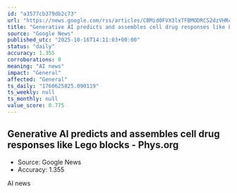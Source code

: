```yaml
---
id: "a3577cb379db2c73"
url: "https://news.google.com/rss/articles/CBMid0FVX3lxTFBMODRCS2dzVHR4Y19yQVM2ajZ2aHhndXc0YTNMaUZlbXdxQlpKeWJpRFBId2dnaWpBb19WVG1qY2s1OG9LLU1LcTRMUEhTbWhQTFZWZk1hN2tIU2VXYlZUQnpzckEzN2FjSS16Wm96QzBROEZVTWNv?oc=5"
title: "Generative AI predicts and assembles cell drug responses like Lego blocks - Phys.org"
source: "Google News"
published_utc: "2025-10-16T14:11:03+00:00"
status: "daily"
accuracy: 1.355
corroborations: 0
meaning: "AI news"
impact: "General"
affected: "General"
ts_daily: "1760625825.090119"
ts_weekly: null
ts_monthly: null
value_score: 0.775
---
```

## Generative AI predicts and assembles cell drug responses like Lego blocks - Phys.org

- Source: Google News
- Accuracy: 1.355

AI news
